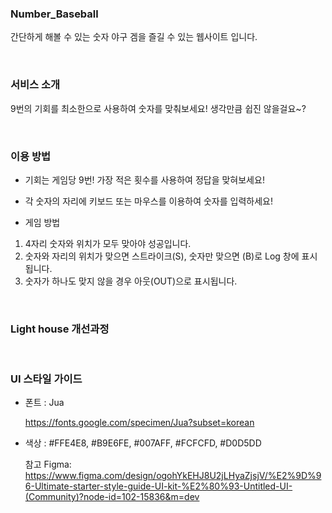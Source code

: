 ### Number_Baseball
간단하게 해볼 수 있는 숫자 야구 겜을 즐길 수 있는 웹사이트 입니다.


<br>

### 서비스 소개

9번의 기회를 최소한으로 사용하여 숫자를 맞춰보세요!
생각만큼 쉽진 않을걸요~?

<br>

### 이용 방법
* 기회는 게임당 9번! 가장 적은 횟수를 사용하여 정답을 맞혀보세요!
* 각 숫자의 자리에 키보드 또는 마우스를 이용하여 숫자를 입력하세요!


* 게임 방법

1. 4자리 숫자와 위치가 모두 맞아야 성공입니다.
2. 숫자와 자리의 위치가 맞으면 스트라이크(S), 숫자만 맞으면 (B)로 Log 창에 표시됩니다.
3. 숫자가 하나도 맞지 않을 경우 아웃(OUT)으로 표시됩니다.


<br>

### Light house 개선과정





<br>


### UI 스타일 가이드
- 폰트 : Jua

    https://fonts.google.com/specimen/Jua?subset=korean



- 색상 : #FFE4E8, #B9E6FE, #007AFF, #FCFCFD, #D0D5DD

    참고 Figma:
    https://www.figma.com/design/ogohYkEHJ8U2jLHyaZjsjV/%E2%9D%96-Ultimate-starter-style-guide-UI-kit-%E2%80%93-Untitled-UI-(Community)?node-id=102-15836&m=dev

